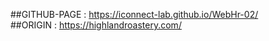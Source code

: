 ##GITHUB-PAGE   : https://iconnect-lab.github.io/WebHr-02/ <BR>
##ORIGIN        : https://highlandroastery.com/
